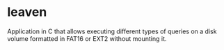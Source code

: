 leaven
======

Application in C that allows executing different types of queries on a disk volume formatted in FAT16 or EXT2 without mounting it.